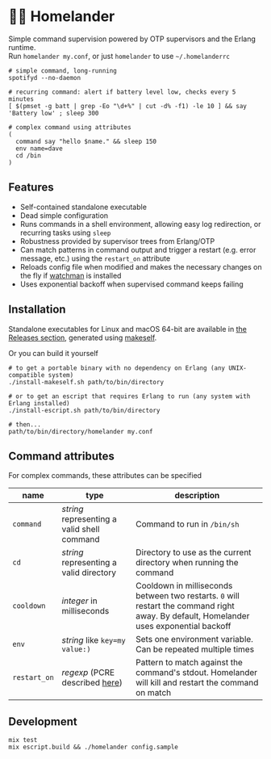 # :superhero_man: Homelander

Simple command supervision powered by OTP supervisors and the Erlang runtime.\
Run `homelander my.conf`, or just `homelander` to use `~/.homelanderrc`

```
# simple command, long-running
spotifyd --no-daemon

# recurring command: alert if battery level low, checks every 5 minutes
[ $(pmset -g batt | grep -Eo "\d+%" | cut -d% -f1) -le 10 ] && say 'Battery low' ; sleep 300

# complex command using attributes
(
  command say "hello $name." && sleep 150
  env name=dave
  cd /bin
)
```

## Features

- Self-contained standalone executable
- Dead simple configuration
- Runs commands in a shell environment, allowing easy log redirection, or recurring tasks using `sleep`
- Robustness provided by supervisor trees from Erlang/OTP
- Can match patterns in command output and trigger a restart (e.g. error message, etc.) using the `restart_on` attribute
- Reloads config file when modified and makes the necessary changes on the fly if [watchman](https://github.com/facebook/watchman) is installed
- Uses exponential backoff when supervised command keeps failing

## Installation

Standalone executables for Linux and macOS 64-bit are available in [the Releases section](https://github.com/blandinw/homelander/releases), generated using [makeself](https://makeself.io).

Or you can build it yourself
```
# to get a portable binary with no dependency on Erlang (any UNIX-compatible system)
./install-makeself.sh path/to/bin/directory

# or to get an escript that requires Erlang to run (any system with Erlang installed)
./install-escript.sh path/to/bin/directory

# then...
path/to/bin/directory/homelander my.conf
```

## Command attributes

For complex commands, these attributes can be specified

| name       | type                                                                               | description                                                                                                                                                              |
| ---------- | ---------------------------------------------------------------------------------- | ------------------------------------------------------------------------------------------------------------------------------------------------------------------------ |
| `command`    | _string_ representing a valid shell command                                        | Command to run in `/bin/sh`                                                                                                                                                |
| `cd`         | _string_ representing a valid directory                                            | Directory to use as the current directory when running the command                                                                                                       |
| `cooldown`   | _integer_ in milliseconds                                                          | Cooldown in milliseconds between two restarts. `0` will restart the command right away. By default, Homelander uses exponential backoff                                  |
| `env`        | _string_ like `key=my value:)`                                                  | Sets one environment variable. Can be repeated multiple times                                                                                                            |
| `restart_on` | _regexp_ (PCRE described [here](https://erlang.org/doc/man/re.html#regexp_syntax)) | Pattern to match against the command's stdout. Homelander will kill and restart the command on match                                                                     |

## Development

```
mix test
mix escript.build && ./homelander config.sample
```
